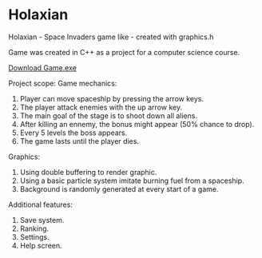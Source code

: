 # Holaxian
Holaxian - Space Invaders game like - created with graphics.h

Game was created in C++ as a project for a computer science course.

[Download Game.exe](https://github.com/dawidholka/Holaxian/blob/master/Game.exe)


Project scope:
Game mechanics:
1. Player can move spaceship by pressing the arrow keys.
2. The player attack enemies with the up arrow key.
3. The main goal of the stage is to shoot down all aliens.
4. After killing an ennemy, the bonus might appear (50% chance to drop).
5. Every 5 levels the boss appears.
6. The game lasts until the player dies.

Graphics:
1. Using double buffering to render graphic.
2. Using a basic particle system imitate burning fuel from a spaceship.
3. Background is randomly generated at every start of a game.

Additional features:
1. Save system.
2. Ranking.
3. Settings.
4. Help screen.
